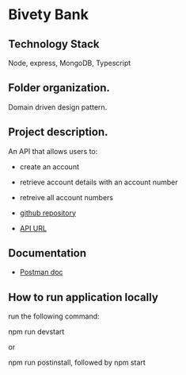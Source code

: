 # Bivety Bank

## Technology Stack
Node, express, MongoDB, Typescript

 ## Folder organization.
 Domain driven design pattern.

 ## Project description.

An API that allows users to:
- create an account 
- retrieve account details with an account number
- retreive all account numbers

- [github repository](https://github.com/Aktive134/bivety-flutter)
- [API URL](https://bivety-bank.onrender.com/)


## Documentation
- [Postman doc](https://documenter.getpostman.com/view/21377887/2s9Y5crzYL)

## How to run application locally
run the following command:

npm run devstart

or

npm run postinstall, followed by npm start



